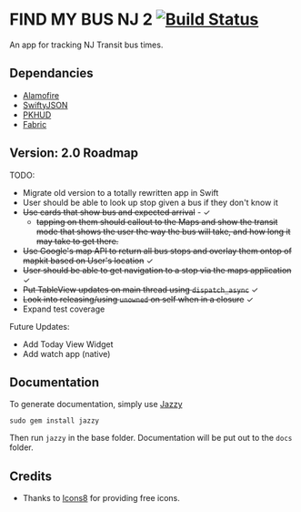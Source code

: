 # FIND MY BUS NJ 2 [![Build Status](https://www.bitrise.io/app/5c8adfc7a3ee8755.svg?token=LiaTatcc2s4PIYhhSC-G6A&branch=master)](https://www.bitrise.io/app/5c8adfc7a3ee8755)
An app for tracking NJ Transit bus times.

## Dependancies

* [Alamofire](https://github.com/Alamofire/Alamofire)
* [SwiftyJSON](https://github.com/SwiftyJSON/SwiftyJSON)
* [PKHUD](https://github.com/pkluz/PKHUD)
* [Fabric](https://get.fabric.io)

## Version: 2.0 Roadmap
TODO:
- Migrate old version to a totally rewritten app in Swift
- User should be able to look up stop given a bus if they don't know it
- ~~Use cards that show bus and expected arrival~~ - ✓
    * ~~tapping on them should callout to the Maps and show the transit mode that shows the user the way the bus will take, and how long it may take to get there.~~ 
- ~~Use Google's map API to return all bus stops and overlay them ontop of mapkit based on User's location~~ ✓
- ~~User should be able to get navigation to a stop via the maps application~~ ✓
- ~~Put TableView updates on main thread using `dispatch_async`~~ ✓
- ~~Look into releasing/using `unowned` on self when in a closure~~ ✓
- Expand test coverage

Future Updates:
- Add Today View Widget
- Add watch app (native)

## Documentation
To generate documentation, simply use [Jazzy](https://github.com/realm/jazzy)

`sudo gem install jazzy`

Then run `jazzy` in the base folder. Documentation will be put out to the `docs` folder.


## Credits

* Thanks to [Icons8](https://icons8.com) for providing free icons.